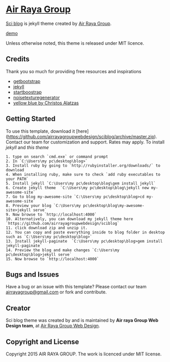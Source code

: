 # [Air Raya Group](http://webdesign.airrayagroup.com/)

[Sci blog](http://sciblog.yourfreebies.org/) is jekyll theme created by [Air Raya Group](http://webdesign.airrayagroup.com/).

[demo](http://sciblog.yourfreebies.org/) 

Unless otherwise noted, this theme is released under MIT licence. 

## Credits
Thank you so much for providing free resources and inspirations
* [getbootstrap](http://getbootstrap.com/)
* [jekyll](https://jekyllrb.com/)
* [startboostrap](http://startbootstrap.com/)
* [noisetexturegenerator](http://www.noisetexturegenerator.com/)
* [yellow blue by Christos Alatzas](http://demo-yb.yellowblue.eu/)

## Getting Started

To use this template, download it [here] (https://github.com/airrayagroupwebdesign/sciblog/archive/master.zip). Contact our team for customization and support. Rates may apply.
To install *jekyll* and *this theme*

	1. type on search `cmd.exe` or command prompt
	2. In `C:\Users\my pc\desktop\blog>`
	3. Install ruby by going to `http://rubyinstaller.org/downloads/` to download
	4. When installing ruby, make sure to check `add ruby executables to your PATH`
	5. Install jekyll `C:\Users\my pc\desktop\blog\gem install jekyll`
	6. Create jekyll theme  `C:\Users\my pc\desktop\blog\jekyll new my-awesome-site`
	7. Go to blog my-awesome-site `C:\Users\my pc\desktop\blog>cd my-awesome-site`
	8. Preview your blog `C:\Users\my pc\desktop\blog\my-awesome-site>jekyll serve`
	9. Now browse to `http://localhost:4000`
	10. Alternatively, you can download my jekyll theme here `https://github.com/airrayagroupwebdesign/sciblog`
	11. click download zip and unzip it.
	12. You can copy and paste everything inside to blog folder in desktop such as `C:\Users\my pc\desktop\blog>`
	13. Install jekyll-paginate  `C:\Users\my pc\desktop\blog>gem install jekyll-paginate`
	14. Preview the blog and make changes `C:\Users\my pc\desktop\blog>jekyll serve`
	15. Now browse to `http://localhost:4000`

## Bugs and Issues

Have a bug or an issue with this template? Please contact our team airrayagroup@gmail.com or fork and contribute.

## Creator

Sci blog theme was created by and is maintained by **Air raya Group Web Design team**, at [Air Raya Group Web Design](http://webdesign.airrayagroup.com/).


## Copyright and License

Copyright 2015 AIR RAYA GROUP. The work is licenced under MIT[](https://github.com/airrayagroupwebdesign/sciblog/blob/master/LICENSE) license.